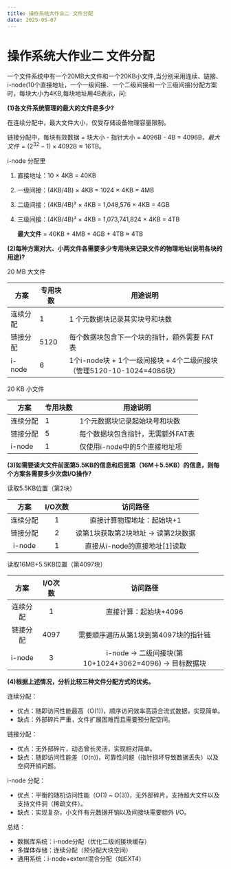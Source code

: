 ```yaml
---
title: 操作系统大作业二 文件分配
date: 2025-05-07
---
```


# 操作系统大作业二 文件分配

一个文件系统中有一个20MB大文件和一个20KB小文件,当分别采用连续、链接、i-node(10个直接地址，一个一级间接、一个二级间接和一个三级间接)分配方案时，每块大小为4KB,每块地址用4B表示，问:

**(1)各文件系统管理的最大的文件是多少?**

在连续分配中，最大文件大小，仅受存储设备物理容量限制。

链接分配中，每块有效数据 = 块大小 - 指针大小 = 4096B - 4B = 4096B，$最大文件 = (2^{32} - 1) \times 4092\text{B} \approx 16\text{TB}$。

i-node 分配里

1. 直接地址：10 × 4KB = 40KB

2. 一级间接：(4KB/4B) × 4KB = 1024 × 4KB = 4MB

3. 二级间接：(4KB/4B)² × 4KB = 1,048,576 × 4KB = 4GB

4. 三级间接：(4KB/4B)³ × 4KB = 1,073,741,824 × 4KB = 4TB

   **​最大文件​**​ = 40KB + 4MB + 4GB + 4TB ≈ 4TB

   

**(2)每种方案对大、小两文件各需要多少专用块来记录文件的物理地址(说明各块的用途)?**

20 MB 大文件

| 方案     | 专用块数 | 用途说明                                                     |
| -------- | -------- | ------------------------------------------------------------ |
| 连续分配 | 1        | 1 个元数据块记录其实块号和块数                               |
| 链接分配 | 5120     | 每个数据块包含下一个块的指针，额外需要 FAT 表                |
| i-node   | 6        | 1个i-node块 + 1个一级间接块 + 4个二级间接块（管理5120-10-1024=4086块） |

20 KB 小文件

|方案|	专用块数|	用途说明|
|---|---|---|
|连续分配|	1|	1个元数据块记录起始块号和块数|
|链接分配	|5|	每个数据块包含指针，无需额外FAT表|
|i-node|	1|	仅使用i-node中的5个直接地址项|



**(3)如需要读大文件前面第5.5KB的信息和后面第（16M＋5.5KB）的信息，则每个方案各需要多少次盘I/O操作?**

读取5.5KB位置（第2块）

|   方案   | I/O次数 |              访问路径              |
| :------: | :-----: | :--------------------------------: |
| 连续分配 |    1    |     直接计算物理地址：起始块+1     |
| 链接分配 |    2    | 读第1块获取第2块地址 → 读第2块数据 |
|  i-node  |    1    |   直接从i-node的直接地址[1]读取    |

读取16MB+5.5KB位置（第4097块）

|   方案   | I/O次数 |                       访问路径                        |
| :------: | :-----: | :---------------------------------------------------: |
| 连续分配 |    1    |                 直接计算：起始块+4096                 |
| 链接分配 |  4097   |         需要顺序遍历从第1块到第4097块的指针链         |
|  i-node  |    3    | i-node → 二级间接块(第10+1024+3062=4096) → 目标数据块 |



**(4)根据上述情况，分析比较三种文件分配方式的优劣。**

连续分配：

- 优点：随即访问性能最高（O(1))，顺序访问效率高适合流式数据，实现简单。
- 缺点：外部碎片严重，文件扩展困难而且需要预分配空间。

链接分配：

- 优点：无外部碎片，动态曾长灵活，实现相对简单。
- 缺点：随即访问性能差（O(n))，可靠性问题（指针损坏导致数据丢失）以及空间开销问题。

i-node 分配：

- 优点：平衡的随机访问性能（O(1) ~ O(3))，无外部碎片，支持超大文件以及支持文件洞（稀疏文件）。
- 缺点：实现复杂，小文件有元数据开销以及间接块需要额外 I/O。

总结：

- 数据库系统：i-node分配（优化二级间接块缓存）
- 多媒体存储：连续分配（预分配大块空间）
- 通用系统：i-node+extent混合分配（如EXT4）